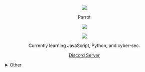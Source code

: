 <p align="center">  
<img src="https://fatality.lgbt/zuki.png">
</p>
<p align="center">
    Parrot
<p align="center">  
<img src="https://komarev.com/ghpvc/?username=RealParrot&color=grey">
</p>
    <p align="center">
  <img src="https://discord.c99.nl/widget/theme-4/314843599256944641.png" />
</p>
<p align="center">
Currently learning JavaScript, Python, and cyber-sec.
<p align="center">
    <a href="https://discord.gg/3TD5zKcwM9">Discord Server</a>
  
<details>
  <summary>Other</summary>
<details>
    
  <summary>Social</summary>
    <p align="center">
    Social:
<p align="center"> 
    ﹒
    <a href="https://steamcommunity.com/id/zuki1337/">Steam</a>
    ﹒    
</p>
</details>
<details>
  <summary>Contact</summary>
    <p align="center">
    Contact Me Through :
<p align="center"> 
    ﹒
    <a href="https://discord.com/users/314843599256944641">Discord</a>
    ﹒
<p align="center">
Or contact@adamp.eu
</p>
</details>
<details>
  <summary>Stats</summary>
    <img src="https://github-readme-stats.vercel.app/api?username=g3y&show_icons=true&count_private=true&hide_title=true">
  <img src="https://github-readme-stats.vercel.app/api/top-langs/?username=g3y">
</details>
</details>
